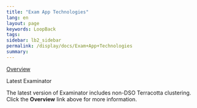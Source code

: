 ```yaml
---
title: "Exam App Technologies"
lang: en
layout: page
keywords: LoopBack
tags:
sidebar: lb2_sidebar
permalink: /display/docs/Exam+App+Technologies
summary:
---
```


<div class="panelContent">

[Overview](Web+App+Reference+Implementation)

</div>

<div class="confluence-information-macro confluence-information-macro-note">

Latest Examinator

<div class="confluence-information-macro-body">

The latest version of Examinator includes non-DSO Terracotta clustering. Click the **Overview** link above for more information.

</div>

</div>